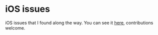 # iOS issues

iOS issues that I found along the way. You can see it [here](https://github.com/vinhnx/iOS-issues/issues), contributions welcome.
